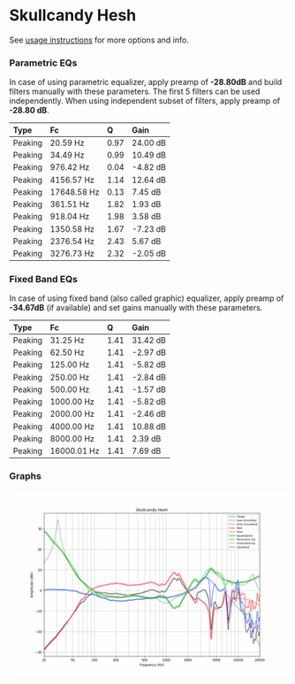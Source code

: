 # Skullcandy Hesh
See [usage instructions](https://github.com/jaakkopasanen/AutoEq#usage) for more options and info.

### Parametric EQs
In case of using parametric equalizer, apply preamp of **-28.80dB** and build filters manually
with these parameters. The first 5 filters can be used independently.
When using independent subset of filters, apply preamp of **-28.80 dB**.

| Type    | Fc          |    Q | Gain     |
|:--------|:------------|:-----|:---------|
| Peaking | 20.59 Hz    | 0.97 | 24.00 dB |
| Peaking | 34.49 Hz    | 0.99 | 10.49 dB |
| Peaking | 976.42 Hz   | 0.04 | -4.82 dB |
| Peaking | 4156.57 Hz  | 1.14 | 12.64 dB |
| Peaking | 17648.58 Hz | 0.13 | 7.45 dB  |
| Peaking | 361.51 Hz   | 1.82 | 1.93 dB  |
| Peaking | 918.04 Hz   | 1.98 | 3.58 dB  |
| Peaking | 1350.58 Hz  | 1.67 | -7.23 dB |
| Peaking | 2376.54 Hz  | 2.43 | 5.67 dB  |
| Peaking | 3276.73 Hz  | 2.32 | -2.05 dB |

### Fixed Band EQs
In case of using fixed band (also called graphic) equalizer, apply preamp of **-34.67dB**
(if available) and set gains manually with these parameters.

| Type    | Fc          |    Q | Gain     |
|:--------|:------------|:-----|:---------|
| Peaking | 31.25 Hz    | 1.41 | 31.42 dB |
| Peaking | 62.50 Hz    | 1.41 | -2.97 dB |
| Peaking | 125.00 Hz   | 1.41 | -5.82 dB |
| Peaking | 250.00 Hz   | 1.41 | -2.84 dB |
| Peaking | 500.00 Hz   | 1.41 | -1.57 dB |
| Peaking | 1000.00 Hz  | 1.41 | -5.82 dB |
| Peaking | 2000.00 Hz  | 1.41 | -2.46 dB |
| Peaking | 4000.00 Hz  | 1.41 | 10.88 dB |
| Peaking | 8000.00 Hz  | 1.41 | 2.39 dB  |
| Peaking | 16000.01 Hz | 1.41 | 7.69 dB  |

### Graphs
![](./Skullcandy%20Hesh.png)